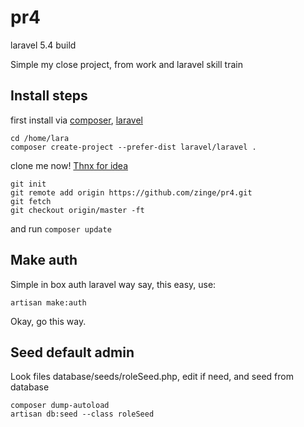 # pr4
laravel 5.4 build

Simple my close project, from work and laravel skill train
## Install steps
first install via [composer](http://getcomposer.org/), [laravel](https://laravel.com)
```
cd /home/lara
composer create-project --prefer-dist laravel/laravel .
```
clone me now! [Thnx for idea](http://stackoverflow.com/questions/5377960/whats-the-best-practice-to-git-clone-into-an-existing-folder)
```
git init
git remote add origin https://github.com/zinge/pr4.git
git fetch
git checkout origin/master -ft
```
and run `composer update`

## Make auth
Simple in box auth laravel way say, this easy, use:
```
artisan make:auth
```
Okay, go this way.

## Seed default admin
Look files database/seeds/roleSeed.php, edit if need, and seed from database
```
composer dump-autoload
artisan db:seed --class roleSeed
